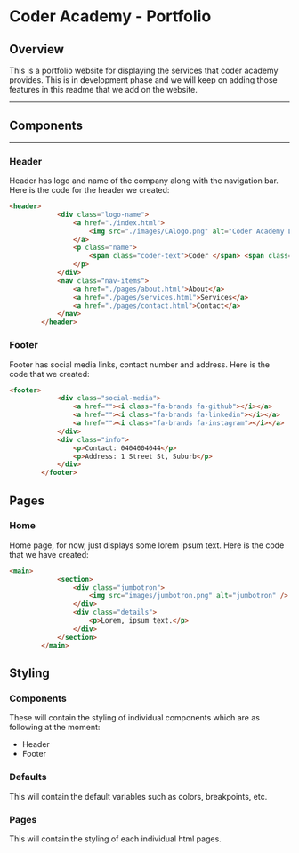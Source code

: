 # Coder Academy - Portfolio

## Overview
This is a portfolio website for displaying the services that coder academy provides. This is in development phase and we will keep on adding those features in this readme that we add on the website.

---
## Components

---
### Header
Header has logo and name of the company along with the navigation bar. Here is the code for the header we created:

```html
<header>
			<div class="logo-name">
				<a href="./index.html">
					<img src="./images/CAlogo.png" alt="Coder Academy Logo">
				</a>
				<p class="name">
					<span class="coder-text">Coder </span> <span class="academy-text">Academy</span>
				</p>
			</div>
			<nav class="nav-items">
				<a href="./pages/about.html">About</a>
				<a href="./pages/services.html">Services</a>
				<a href="./pages/contact.html">Contact</a>
			</nav>
		</header>
```

### Footer
Footer has social media links, contact number and address. Here is the code that we created:

```html
<footer>
			<div class="social-media">
				<a href=""><i class="fa-brands fa-github"></i></a>
				<a href=""><i class="fa-brands fa-linkedin"></i></a>
				<a href=""><i class="fa-brands fa-instagram"></i></a>
			</div>
			<div class="info">
				<p>Contact: 0404004044</p>
				<p>Address: 1 Street St, Suburb</p>
			</div>
		</footer>
```

## Pages


### Home
Home page, for now, just displays some lorem ipsum text. Here is the code that we have created: 

```html
<main>
			<section>
				<div class="jumbotron">
					<img src="images/jumbotron.png" alt="jumbotron" />
				</div>
				<div class="details">
					<p>Lorem, ipsum text.</p>
				</div>
			</section>
		</main>
```

## Styling

### Components
These will contain the styling of individual components which are as following at the moment:
- Header
- Footer

### Defaults
This will contain the default variables such as colors, breakpoints, etc.

### Pages
This will contain the styling of each individual html pages.